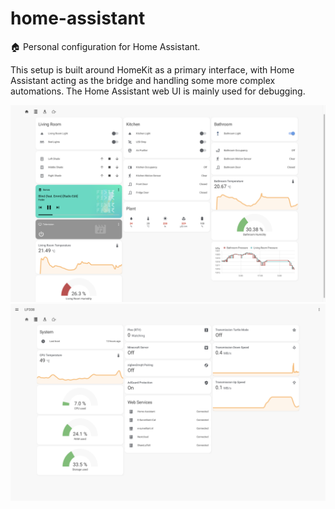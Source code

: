 # home-assistant
:house: Personal configuration for Home Assistant.


This setup is built around HomeKit as a primary interface, with Home Assistant acting as the bridge and handling some more complex automations.
The Home Assistant web UI is mainly used for debugging.


![View 1](https://github.com/romanpeters/home-assistant/blob/master/screenshots/view1.png)
![View 2](https://github.com/romanpeters/home-assistant/blob/master/screenshots/view2.png)
